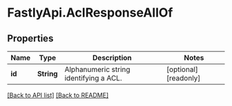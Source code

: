 # FastlyApi.AclResponseAllOf

## Properties

Name | Type | Description | Notes
------------ | ------------- | ------------- | -------------
**id** | **String** | Alphanumeric string identifying a ACL. | [optional] [readonly] 



[[Back to API list]](../../README.md#endpoints) [[Back to README]](../../README.md)

